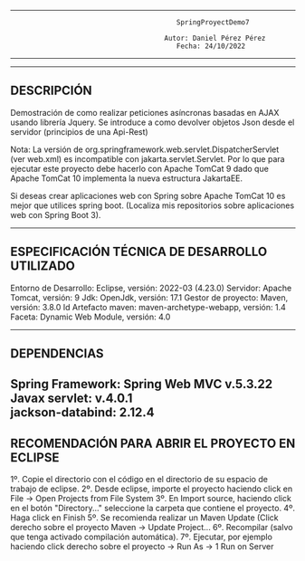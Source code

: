 ----------------------------------------------------------------------------------------------------------------------
                                             SpringProyectDemo7                                                      
                                                                                                                     
                                          Autor: Daniel Pérez Pérez                                                  
                                             Fecha: 24/10/2022                                                       
----------------------------------------------------------------------------------------------------------------------
----------------------------------------------------------------------------------------------------------------------
DESCRIPCIÓN
----------------------------------------------------------------------------------------------------------------------
Demostración de como realizar peticiones asíncronas basadas en AJAX usando librería Jquery. Se introduce a como devolver
objetos Json desde el servidor (principios de una Api-Rest)

Nota: La versión de org.springframework.web.servlet.DispatcherServlet (ver web.xml) es incompatible con jakarta.servlet.Servlet. Por lo que para ejecutar este proyecto debe hacerlo con Apache TomCat 9 dado que Apache TomCat 10 implementa la nueva estructura JakartaEE. 

Si deseas crear aplicaciones web con Spring sobre Apache TomCat 10 es mejor que utilices spring boot. (Localiza mis repositorios sobre aplicaciones web con Spring Boot 3).

----------------------------------------------------------------------------------------------------------------------
ESPECIFICACIÓN TÉCNICA DE DESARROLLO UTILIZADO
----------------------------------------------------------------------------------------------------------------------
Entorno de Desarrollo: Eclipse, versión: 2022-03 (4.23.0)
Servidor: Apache Tomcat, versión: 9
Jdk: OpenJdk, versión: 17.1
Gestor de proyecto: Maven, versión: 3.8.0
Id Artefacto maven: maven-archetype-webapp, versión: 1.4
Faceta:  Dynamic Web Module, versión: 4.0

----------------------------------------------------------------------------------------------------------------------
DEPENDENCIAS
----------------------------------------------------------------------------------------------------------------------
Spring Framework: Spring Web MVC v.5.3.22      
Javax servlet: v.4.0.1   
jackson-databind: 2.12.4               
----------------------------------------------------------------------------------------------------------------------
RECOMENDACIÓN PARA ABRIR EL PROYECTO EN ECLIPSE
----------------------------------------------------------------------------------------------------------------------
1º. Copie el directorio con el código en el directorio de su espacio de trabajo de eclipse.
2º. Desde eclipse, importe el proyecto haciendo click en File -> Open Projects from File System 
3º. En Import source, haciendo click en el botón "Directory..." seleccione la carpeta que contiene el proyecto.
4º. Haga click en Finish
5º. Se recomienda realizar un Maven Update (Click derecho sobre el proyecto Maven -> Update Project...
6º. Recompilar (salvo que tenga activado compilación automática).
7º. Ejecutar, por ejemplo haciendo click derecho sobre el proyecto -> Run As -> 1 Run on Server


